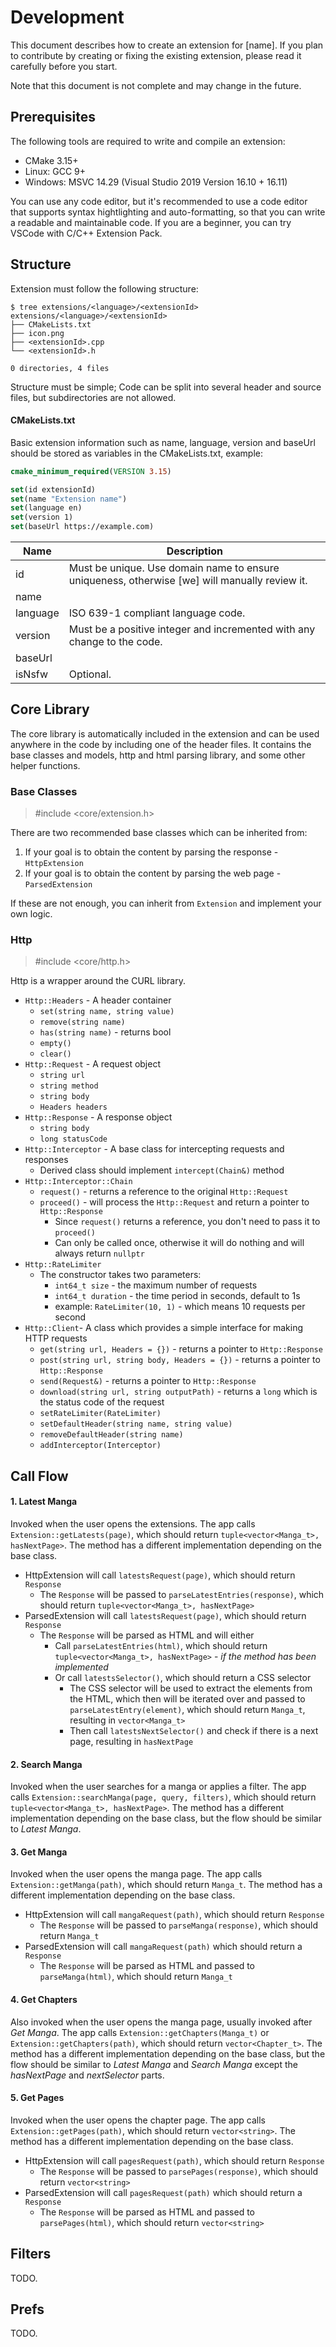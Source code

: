 # Development

This document describes how to create an extension for [name]. If you plan to contribute by creating or fixing the existing extension, please read it carefully before you start.

Note that this document is not complete and may change in the future.

## Prerequisites

The following tools are required to write and compile an extension:

- CMake 3.15+
- Linux: GCC 9+
- Windows: MSVC 14.29 (Visual Studio 2019 Version 16.10 + 16.11)

You can use any code editor, but it's recommended to use a code editor that supports syntax hightlighting and auto-formatting, so that you can write a readable and maintainable code. If you are a beginner, you can try VSCode with C/C++ Extension Pack.

## Structure

Extension must follow the following structure:

```console
$ tree extensions/<language>/<extensionId>
extensions/<language>/<extensionId>
├── CMakeLists.txt
├── icon.png
├── <extensionId>.cpp
└── <extensionId>.h

0 directories, 4 files
```

Structure must be simple; Code can be split into several header and source files, but subdirectories are not allowed.

#### CMakeLists.txt

Basic extension information such as name, language, version and baseUrl should be stored as variables in the CMakeLists.txt, example:

```cmake
cmake_minimum_required(VERSION 3.15)

set(id extensionId)
set(name "Extension name")
set(language en)
set(version 1)
set(baseUrl https://example.com)
```

| Name     | Description                                                                                   |
| -------- | --------------------------------------------------------------------------------------------- |
| id       | Must be unique. Use domain name to ensure uniqueness, otherwise [we] will manually review it. |
| name     |                                                                                               |
| language | ISO 639-1 compliant language code.                                                            |
| version  | Must be a positive integer and incremented with any change to the code.                       |
| baseUrl  |                                                                                               |
| isNsfw   | Optional.                                                                                     |

## Core Library

The core library is automatically included in the extension and can be used anywhere in the code by including one of the header files. It contains the base classes and models, http and html parsing library, and some other helper functions.

### Base Classes

> #include <core/extension.h>

There are two recommended base classes which can be inherited from:

1. If your goal is to obtain the content by parsing the response - `HttpExtension`
2. If your goal is to obtain the content by parsing the web page - `ParsedExtension`

If these are not enough, you can inherit from `Extension` and implement your own logic.

### Http

> #include <core/http.h>

Http is a wrapper around the CURL library.

- `Http::Headers` - A header container
  - `set(string name, string value)`
  - `remove(string name)`
  - `has(string name)` - returns bool
  - `empty()`
  - `clear()`
- `Http::Request` - A request object
  - `string url`
  - `string method`
  - `string body`
  - `Headers headers`
- `Http::Response` - A response object
  - `string body`
  - `long statusCode`
- `Http::Interceptor` - A base class for intercepting requests and responses
  - Derived class should implement `intercept(Chain&)` method
- `Http::Interceptor::Chain`
  - `request()` - returns a reference to the original `Http::Request`
  - `proceed()` - will process the `Http::Request` and return a pointer to `Http::Response`
    - Since `request()` returns a reference, you don't need to pass it to `proceed()`
    - Can only be called once, otherwise it will do nothing and will always return `nullptr`
- `Http::RateLimiter`
  - The constructor takes two parameters:
    - `int64_t size` - the maximum number of requests
    - `int64_t duration` - the time period in seconds, default to 1s
    - example: `RateLimiter(10, 1)` - which means 10 requests per second
- `Http::Client`- A class which provides a simple interface for making HTTP requests
  - `get(string url, Headers = {})` - returns a pointer to `Http::Response`
  - `post(string url, string body, Headers = {})` - returns a pointer to `Http::Response`
  - `send(Request&)` - returns a pointer to `Http::Response`
  - `download(string url, string outputPath)` - returns a `long` which is the status code of the request
  - `setRateLimiter(RateLimiter)`
  - `setDefaultHeader(string name, string value)`
  - `removeDefaultHeader(string name)`
  - `addInterceptor(Interceptor)`

## Call Flow

#### 1. Latest Manga

Invoked when the user opens the extensions. The app calls `Extension::getLatests(page)`, which should return `tuple<vector<Manga_t>, hasNextPage>`. The method has a different implementation depending on the base class.

- HttpExtension will call `latestsRequest(page)`, which should return `Response`
  - The `Response` will be passed to `parseLatestEntries(response)`, which should return `tuple<vector<Manga_t>, hasNextPage>`
- ParsedExtension will call `latestsRequest(page)`, which should return `Response`
  - The `Response` will be parsed as HTML and will either
    - Call `parseLatestEntries(html)`, which should return `tuple<vector<Manga_t>, hasNextPage>` - _if the method has been implemented_
    - Or call `latestsSelector()`, which should return a CSS selector
      - The CSS selector will be used to extract the elements from the HTML, which then will be iterated over and passed to `parseLatestEntry(element)`, which should return `Manga_t`, resulting in `vector<Manga_t>`
      - Then call `latestsNextSelector()` and check if there is a next page, resulting in `hasNextPage`

#### 2. Search Manga

Invoked when the user searches for a manga or applies a filter. The app calls `Extension::searchManga(page, query, filters)`, which should return `tuple<vector<Manga_t>, hasNextPage>`. The method has a different implementation depending on the base class, but the flow should be similar to _Latest Manga_.

#### 3. Get Manga

Invoked when the user opens the manga page. The app calls `Extension::getManga(path)`, which should return `Manga_t`. The method has a different implementation depending on the base class.

- HttpExtension will call `mangaRequest(path)`, which should return `Response`
  - The `Response` will be passed to `parseManga(response)`, which should return `Manga_t`
- ParsedExtension will call `mangaRequest(path)` which should return a `Response`
  - The `Response` will be parsed as HTML and passed to `parseManga(html)`, which should return `Manga_t`

#### 4. Get Chapters

Also invoked when the user opens the manga page, usually invoked after _Get Manga_. The app calls `Extension::getChapters(Manga_t)` or `Extension::getChapters(path)`, which should return `vector<Chapter_t>`. The method has a different implementation depending on the base class, but the flow should be similar to _Latest Manga_ and _Search Manga_ except the _hasNextPage_ and _nextSelector_ parts.

#### 5. Get Pages

Invoked when the user opens the chapter page. The app calls `Extension::getPages(path)`, which should return `vector<string>`. The method has a different implementation depending on the base class.

- HttpExtension will call `pagesRequest(path)`, which should return `Response`
  - The `Response` will be passed to `parsePages(response)`, which should return `vector<string>`
- ParsedExtension will call `pagesRequest(path)` which should return a `Response`
  - The `Response` will be parsed as HTML and passed to `parsePages(html)`, which should return `vector<string>`

## Filters

TODO.

## Prefs

TODO.
